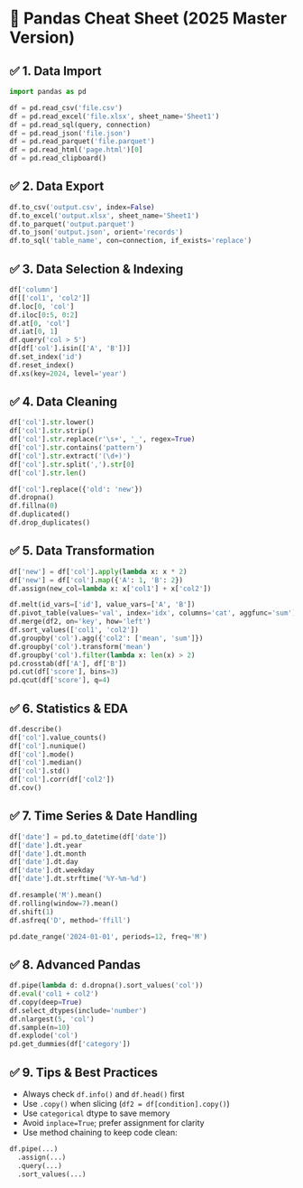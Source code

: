 
# 🐼 Pandas Cheat Sheet (2025 Master Version)

## ✅ 1. Data Import

```python
import pandas as pd

df = pd.read_csv('file.csv')
df = pd.read_excel('file.xlsx', sheet_name='Sheet1')
df = pd.read_sql(query, connection)
df = pd.read_json('file.json')
df = pd.read_parquet('file.parquet')
df = pd.read_html('page.html')[0]
df = pd.read_clipboard()
```

## ✅ 2. Data Export

```python
df.to_csv('output.csv', index=False)
df.to_excel('output.xlsx', sheet_name='Sheet1')
df.to_parquet('output.parquet')
df.to_json('output.json', orient='records')
df.to_sql('table_name', con=connection, if_exists='replace')
```

## ✅ 3. Data Selection & Indexing

```python
df['column']
df[['col1', 'col2']]
df.loc[0, 'col']
df.iloc[0:5, 0:2]
df.at[0, 'col']
df.iat[0, 1]
df.query('col > 5')
df[df['col'].isin(['A', 'B'])]
df.set_index('id')
df.reset_index()
df.xs(key=2024, level='year')
```

## ✅ 4. Data Cleaning

```python
df['col'].str.lower()
df['col'].str.strip()
df['col'].str.replace(r'\s+', '_', regex=True)
df['col'].str.contains('pattern')
df['col'].str.extract('(\d+)')
df['col'].str.split(',').str[0]
df['col'].str.len()

df['col'].replace({'old': 'new'})
df.dropna()
df.fillna(0)
df.duplicated()
df.drop_duplicates()
```

## ✅ 5. Data Transformation

```python
df['new'] = df['col'].apply(lambda x: x * 2)
df['new'] = df['col'].map({'A': 1, 'B': 2})
df.assign(new_col=lambda x: x['col1'] + x['col2'])

df.melt(id_vars=['id'], value_vars=['A', 'B'])
df.pivot_table(values='val', index='idx', columns='cat', aggfunc='sum')
df.merge(df2, on='key', how='left')
df.sort_values(['col1', 'col2'])
df.groupby('col').agg({'col2': ['mean', 'sum']})
df.groupby('col').transform('mean')
df.groupby('col').filter(lambda x: len(x) > 2)
pd.crosstab(df['A'], df['B'])
pd.cut(df['score'], bins=3)
pd.qcut(df['score'], q=4)
```

## ✅ 6. Statistics & EDA

```python
df.describe()
df['col'].value_counts()
df['col'].nunique()
df['col'].mode()
df['col'].median()
df['col'].std()
df['col'].corr(df['col2'])
df.cov()
```

## ✅ 7. Time Series & Date Handling

```python
df['date'] = pd.to_datetime(df['date'])
df['date'].dt.year
df['date'].dt.month
df['date'].dt.day
df['date'].dt.weekday
df['date'].dt.strftime('%Y-%m-%d')

df.resample('M').mean()
df.rolling(window=7).mean()
df.shift(1)
df.asfreq('D', method='ffill')

pd.date_range('2024-01-01', periods=12, freq='M')
```

## ✅ 8. Advanced Pandas

```python
df.pipe(lambda d: d.dropna().sort_values('col'))
df.eval('col1 + col2')
df.copy(deep=True)
df.select_dtypes(include='number')
df.nlargest(5, 'col')
df.sample(n=10)
df.explode('col')
pd.get_dummies(df['category'])
```

## ✅ 9. Tips & Best Practices

- Always check `df.info()` and `df.head()` first
- Use `.copy()` when slicing (`df2 = df[condition].copy()`)
- Use `categorical` dtype to save memory
- Avoid `inplace=True`; prefer assignment for clarity
- Use method chaining to keep code clean:

```python
df.pipe(...)
  .assign(...)
  .query(...)
  .sort_values(...)
```
